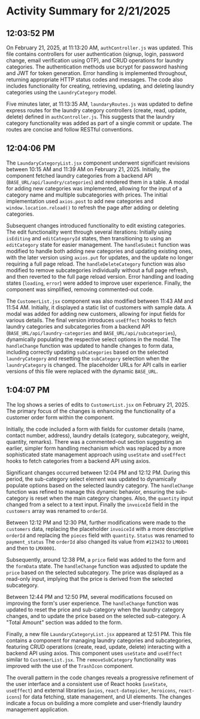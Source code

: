 # Activity Summary for 2/21/2025

## 12:03:52 PM
On February 21, 2025, at 11:13:20 AM,  `authController.js` was updated. This file contains controllers for user authentication (signup, login, password change, email verification using OTP), and CRUD operations for laundry categories.  The authentication methods use bcrypt for password hashing and JWT for token generation.  Error handling is implemented throughout, returning appropriate HTTP status codes and messages.  The code also includes functionality for creating, retrieving, updating, and deleting laundry categories using the `LaundryCategory` model.


Five minutes later, at 11:13:35 AM, `laundaryRoutes.js` was updated to define express routes for the laundry category controllers (create, read, update, delete) defined in `authController.js`.  This suggests that the laundry category functionality was added as part of a single commit or update.  The routes are concise and follow RESTful conventions.


## 12:04:06 PM
The `LaundaryCategoryList.jsx` component underwent significant revisions between 10:15 AM and 11:39 AM on February 21, 2025.  Initially, the component fetched laundry categories from a backend API (`BASE_URL/api/laundry/categories`) and rendered them in a table.  A modal for adding new categories was implemented, allowing for the input of a category name and multiple subcategories with prices.  The initial implementation used `axios.post` to add new categories and `window.location.reload()` to refresh the page after adding or deleting categories.  

Subsequent changes introduced functionality to edit existing categories.  The edit functionality went through several iterations:  Initially using `isEditing` and `editCategoryId` states, then transitioning to using an `editCategory` state for easier management. The `handleSubmit` function was modified to handle both adding new categories and updating existing ones, with the later version using `axios.put` for updates, and the update no longer requiring a full page reload.  The `handleDeleteCategory` function was also modified to remove subcategories individually without a full page refresh, and then reverted to the full page reload version.  Error handling and loading states (`loading`, `error`) were added to improve user experience.  Finally, the component was simplified, removing commented-out code.

The `CustomerList.jsx` component was also modified between 11:43 AM and 11:54 AM.  Initially, it displayed a static list of customers with sample data.  A modal was added for adding new customers, allowing for input fields for various details.  The final version introduces  `useEffect` hooks to fetch laundry categories and subcategories from a backend API (`BASE_URL/api/laundry-categories` and `BASE_URL/api/subcategories`), dynamically populating the respective select options in the modal. The `handleChange` function was updated to handle changes to form data, including correctly updating `subCategories` based on the selected `laundryCategory` and resetting the `subCategory` selection when the `laundryCategory` is changed.  The placeholder URLs for API calls in earlier versions of this file were replaced with the dynamic `BASE_URL`.


## 1:04:07 PM
The log shows a series of edits to `CustomerList.jsx` on February 21, 2025.  The primary focus of the changes is enhancing the functionality of a customer order form within the component.

Initially, the code included a form with fields for customer details (name, contact number, address), laundry details (category, subcategory, weight, quantity, remarks).  There was a commented-out section suggesting an earlier, simpler form handling mechanism which was replaced by a more sophisticated state management approach using `useState` and `useEffect` hooks to fetch categories from a backend API using axios.


Significant changes occurred between 12:04 PM and 12:12 PM. During this period, the sub-category select element was updated to dynamically populate options based on the selected laundry category.  The `handleChange` function was refined to manage this dynamic behavior, ensuring the sub-category is reset when the main category changes.  Also, the `quantity` input changed from a select to a text input.  Finally the `invoiceId` field in the `customers` array was renamed to `orderId`.

Between 12:12 PM and 12:30 PM, further modifications were made to the `customers` data, replacing the placeholder `invoiceId` with a more descriptive `orderId` and replacing the  `pieces` field with `quantity`.  `Status` was renamed to `payment_status`  The `orderId`  also changed its value from  `#123432` to `LM0001` and then to `LMX0001`.

Subsequently,  around 12:38 PM, a `price` field was added to the form and the `formData` state. The  `handleChange` function was adjusted to update the `price` based on the selected subcategory.  The price was displayed as a read-only input, implying that the price is derived from the selected subcategory.

Between 12:44 PM and 12:50 PM, several modifications focused on improving the form's user experience. The `handleChange` function was updated to reset the price and sub-category when the laundry category changes, and to update the price based on the selected sub-category.  A "Total Amount" section was added to the form.

Finally,  a new file `LaundaryCategoryList.jsx` appeared at 12:51 PM. This file contains a component for managing laundry categories and subcategories, featuring CRUD operations (create, read, update, delete) interacting with a backend API using axios.  This component uses `useState` and `useEffect` similar to `CustomerList.jsx`.  The `removeSubCategory` functionality was improved with the use of the `TrashIcon` component.


The overall pattern in the code changes reveals a progressive refinement of the user interface and a consistent use of React hooks (`useState`, `useEffect`) and external libraries (`axios`, `react-datepicker`, `heroicons`, `react-icons`) for data fetching, state management, and UI elements.  The changes indicate a focus on building a more complete and user-friendly laundry management application.
